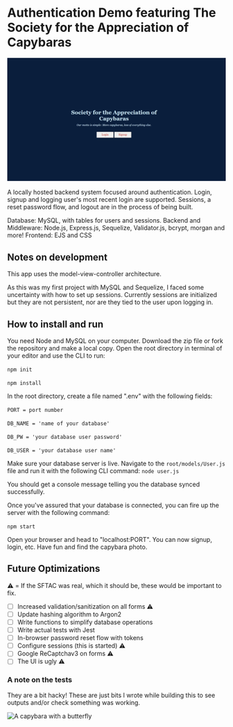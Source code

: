 # Authentication Demo featuring The Society for the Appreciation of Capybaras

![A preview gif of the end UI](/public/images/Untitled-1.gif)

A locally hosted backend system focused around authentication. Login, signup and logging user's most recent login are supported. Sessions, a reset password flow, and logout are in the process of being built.

Database: MySQL, with tables for users and sessions.
Backend and Middleware: Node.js, Express.js, Sequelize, Validator.js, bcrypt, morgan and more!
Frontend: EJS and CSS

## Notes on development

This app uses the model-view-controller architecture.

As this was my first project with MySQL and Sequelize, I faced some uncertainty with how to set up sessions. Currently sessions are initialized but they are not persistent, nor are they tied to the user upon logging in.

## How to install and run
You need Node and MySQL on your computer. Download the zip file or fork the repository and make a local copy. Open the root directory in terminal of your editor and use the CLI to run:

```npm init```

```npm install```

In the root directory, create a file named ".env" with the following fields:

```PORT = port number```

```DB_NAME = 'name of your database'```

```DB_PW = 'your database user password'```

```DB_USER = 'your database user name'```

Make sure your database server is live. Navigate to the ```root/models/User.js``` file and run it with the following CLI command: ```node user.js``` 

You should get a console message telling you the database synced successfully.

Once you've assured that your database is connected, you can fire up the server with the following command:

```npm start```

Open your browser and head to "localhost:PORT". You can now signup, login, etc. Have fun and find the capybara photo.

## Future Optimizations
:warning: = If the SFTAC was real, which it should be, these would be important to fix.

- [ ] Increased validation/sanitization on all forms :warning:
- [ ] Update hashing algorithm to Argon2
- [ ] Write functions to simplify database operations
- [ ] Write actual tests with Jest
- [ ] In-browser password reset flow with tokens
- [ ] Configure sessions (this is started) :warning:
- [ ] Google ReCaptchav3 on forms :warning:
- [ ] The UI is ugly :warning:

### A note on the tests

They are a bit hacky! These are just bits I wrote while building this to see outputs and/or check something was working.

![A capybara with a butterfly](/public/images/capybara.jpg)

